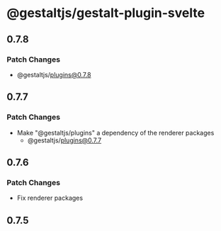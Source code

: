# @gestaltjs/gestalt-plugin-svelte

## 0.7.8

### Patch Changes

- @gestaltjs/plugins@0.7.8

## 0.7.7

### Patch Changes

- Make "@gestaltjs/plugins" a dependency of the renderer packages
  - @gestaltjs/plugins@0.7.7

## 0.7.6

### Patch Changes

- Fix renderer packages

## 0.7.5
